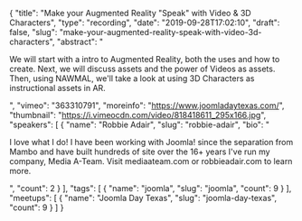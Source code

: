 {
  "title": "Make your Augmented Reality \"Speak\" with Video & 3D Characters",
  "type": "recording",
  "date": "2019-09-28T17:02:10",
  "draft": false,
  "slug": "make-your-augmented-reality-speak-with-video-3d-characters",
  "abstract": "<p>We will start with a intro to Augmented Reality, both the uses and how to create. Next, we will discuss assets and the power of Videos as assets. Then, using NAWMAL, we'll take a look at using 3D Characters as instructional assets in AR.</p>",
  "vimeo": "363310791",
  "moreinfo": "https://www.joomladaytexas.com/",
  "thumbnail": "https://i.vimeocdn.com/video/818418611_295x166.jpg",
  "speakers": [
    {
      "name": "Robbie Adair",
      "slug": "robbie-adair",
      "bio": "<p>I love what I do! I have been working with Joomla! since the separation from Mambo and have built hundreds of site over the 16+ years I've run my company, Media A-Team. Visit mediaateam.com or robbieadair.com to learn more.</p>",
      "count": 2
    }
  ],
  "tags": [
    {
      "name": "joomla",
      "slug": "joomla",
      "count": 9
    }
  ],
  "meetups": [
    {
      "name": "Joomla Day Texas",
      "slug": "joomla-day-texas",
      "count": 9
    }
  ]
}